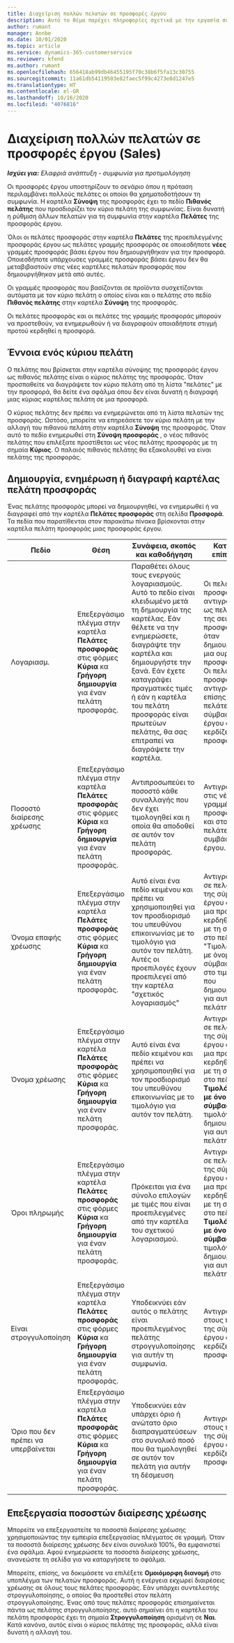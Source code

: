 ```yaml
---
title: Διαχείριση πολλών πελατών σε προσφορές έργου
description: Αυτό το θέμα παρέχει πληροφορίες σχετικά με την εργασία σε προσφορές με πολλούς πελάτες που θα χρηματοδοτήσουν το έργο. (Sales)
author: rumant
manager: Annbe
ms.date: 10/01/2020
ms.topic: article
ms.service: dynamics-365-customerservice
ms.reviewer: kfend
ms.author: rumant
ms.openlocfilehash: 656418ab99db46455195f70c38b6f5fa13c30755
ms.sourcegitcommit: 11a61db54119503e82faec5f99c4273e8d1247e5
ms.translationtype: HT
ms.contentlocale: el-GR
ms.lasthandoff: 10/16/2020
ms.locfileid: "4076816"
---
```

# <a name="managing-multiple-customers-on-project-quotes-sales"></a>Διαχείριση πολλών πελατών σε προσφορές έργου (Sales)

_**Ισχύει για:** Ελαφριά ανάπτυξη - συμφωνία για προτιμολόγηση_

Οι προσφορές έργου υποστηρίζουν το σενάριο όπου η πρόταση περιλαμβάνει πολλούς πελάτες οι οποίοι θα χρηματοδοτήσουν τη συμφωνία. Η καρτέλα **Σύνοψη** της προσφοράς έχει το πεδίο **Πιθανός πελάτης** που προσδιορίζει τον κύριο πελάτη της συμφωνίας. Είναι δυνατή η ρύθμιση άλλων πελατών για τη συμφωνία στην καρτέλα **Πελάτες** της προσφοράς έργου.

Όλοι οι πελάτες προσφοράς στην καρτέλα **Πελάτες** της προεπιλεγμένης προσφοράς έργου ως πελάτες γραμμής προσφοράς σε οποιεσδήποτε **νέες** γραμμές προσφοράς βάσει έργου που δημιουργήθηκαν για την προσφορά. Οποιεσδήποτε υπάρχουσες γραμμές προσφοράς βάσει έργου δεν θα μεταβιβαστούν στις νέες καρτέλες πελατών προσφοράς που δημιουργήθηκαν μετά από αυτές.

Οι γραμμές προσφοράς που βασίζονται σε προϊόντα συσχετίζονται αυτόματα με τον κύριο πελάτη ο οποίος είναι και ο πελάτης στο πεδίο **Πιθανός πελάτης** στην καρτέλα **Σύνοψη** της προσφοράς.

Οι πελάτες προσφοράς και οι πελάτες της γραμμής προσφοράς μπορούν να προστεθούν, να ενημερωθούν ή να διαγραφούν οποιαδήποτε στιγμή προτού κερδηθεί η προσφορά.

## <a name="concept-of-a-primary-customer"></a>Έννοια ενός κύριου πελάτη

Ο πελάτης που βρίσκεται στην καρτέλα σύνοψης της προσφοράς έργου ως πιθανός πελάτης είναι ο κύριος πελάτης της προσφοράς. Όταν προσπαθείτε να διαγράψετε τον κύριο πελάτη από τη λίστα "πελάτες" με την προσφορά, θα δείτε ένα σφάλμα όπου δεν είναι δυνατή η διαγραφή μιας κύριας καρτέλας πελάτη σε μια προσφορά.

Ο κύριος πελάτης δεν πρέπει να ενημερώνεται από τη λίστα πελατών της προσφοράς. Ωστόσο, μπορείτε να επηρεάσετε τον κύριο πελάτη με την αλλαγή του πιθανού πελάτη στην καρτέλα **Σύνοψη** της προσφοράς. Όταν αυτό το πεδίο ενημερωθεί στη **Σύνοψη προσφοράς** , ο νέος πιθανός πελάτης που επιλέξατε προστίθεται ως νέος πελάτης προσφοράς με τη σημαία **Κύριος**. Ο παλαιός πιθανός πελάτης θα εξακολουθεί να είναι πελάτης της προσφοράς.

## <a name="create-update-or-delete-a-quote-customer-record"></a>Δημιουργία, ενημέρωση ή διαγραφή καρτέλας πελάτη προσφοράς

Ένας πελάτης προσφοράς μπορεί να δημιουργηθεί, να ενημερωθεί ή να διαγραφεί από την καρτέλα **Πελάτες προσφοράς** στη σελίδα **Προσφορά**. Τα πεδία που παρατίθενται στον παρακάτω πίνακα βρίσκονται στην καρτέλα πελάτη προσφοράς μιας προσφοράς έργου.

| **Πεδίο** | **Θέση** | **Συνάφεια, σκοπός και καθοδήγηση** | **Κατάντη επίπτωση** |
| --- | --- | --- | --- |
| Λογαριασμ. | Επεξεργάσιμο πλέγμα στην καρτέλα **Πελάτες προσφοράς** στις φόρμες **Κύρια** κα **Γρήγορη δημιουργία** για έναν πελάτη προσφοράς. | Παραθέτει όλους τους ενεργούς λογαριασμούς. Αυτό το πεδίο είναι κλειδωμένο μετά τη δημιουργία της καρτέλας. Εάν θέλετε να την ενημερώσετε, διαγράψτε την καρτέλα και δημιουργήστε την ξανά. Εάν έχετε καταγράψει πραγματικές τιμές ή εάν η καρτέλα του πελάτη προσφοράς είναι πρωτεύων πελάτης, θα σας επιτραπεί να διαγράψετε την καρτέλα. | Οι πελάτες προσφοράς αντιγράφονται ως πελάτες της σειράς προσφοράς όταν δημιουργείται μια ουρά προσφοράς. Οι πελάτες προσφοράς αντιγράφονται επίσης στους πελάτες της σύμβασης έργου όταν κερδίζεται μια προσφορά. |
| Ποσοστό διαίρεσης χρέωσης | Επεξεργάσιμο πλέγμα στην καρτέλα **Πελάτες προσφοράς** στις φόρμες **Κύρια** κα **Γρήγορη δημιουργία** για έναν πελάτη προσφοράς. | Αντιπροσωπεύει το ποσοστό κάθε συναλλαγής που δεν έχει τιμολογηθεί και η οποία θα αποδοθεί σε αυτόν τον πελάτη προσφοράς. | Αντιγράφονται στις νέες γραμμές προσφοράς και στους πελάτες συμβάσεων έργου. |
| Όνομα επαφής χρέωσης | Επεξεργάσιμο πλέγμα στην καρτέλα **Πελάτες προσφοράς** στις φόρμες **Κύρια** κα **Γρήγορη δημιουργία** για έναν πελάτη προσφοράς. | Αυτό είναι ένα πεδίο κειμένου και πρέπει να χρησιμοποιηθεί για τον προσδιορισμό του υπευθύνου επικοινωνίας με το τιμολόγιο για αυτόν τον πελάτη. Αυτές οι προεπιλογές έχουν προεπιλεγεί από την καρτέλα "σχετικός λογαριασμός" | Αντιγράφεται σε πελάτες της σύμβασης έργου όταν μια προσφορά κερδηθεί και με τη σειρά στο πεδίο "Τιμολόγηση με όνομα σύμβασης" στο τιμολόγιο που δημιουργείται για αυτόν τον πελάτη. |
| Όνομα χρέωσης | Επεξεργάσιμο πλέγμα στην καρτέλα **Πελάτες προσφοράς** στις φόρμες **Κύρια** κα **Γρήγορη δημιουργία** για έναν πελάτη προσφοράς. | Αυτό είναι ένα πεδίο κειμένου και πρέπει να χρησιμοποιηθεί για τον προσδιορισμό του υπευθύνου επικοινωνίας με το τιμολόγιο για αυτόν τον πελάτη. | Αντιγράφεται σε πελάτες της σύμβασης έργου όταν μια προσφορά κερδηθεί και με τη σειρά στο πεδίο **Τιμολόγηση με όνομα σύμβασης** στο τιμολόγιο που δημιουργείται για αυτόν τον πελάτη. |
| Όροι πληρωμής | Επεξεργάσιμο πλέγμα στην καρτέλα **Πελάτες προσφοράς** στις φόρμες **Κύρια** κα **Γρήγορη δημιουργία** για έναν πελάτη προσφοράς. | Πρόκειται για ένα σύνολο επιλογών με τιμές που είναι προεπιλεγμένες από την καρτέλα του σχετικού λογαριασμού. | Αντιγράφεται σε πελάτες της σύμβασης έργου όταν μια προσφορά κερδηθεί και με τη σειρά στο πεδίο **Τιμολόγηση με όνομα σύμβασης** στο τιμολόγιο που δημιουργείται για αυτόν τον πελάτη. |
| Είναι στρογγυλοποίηση | Επεξεργάσιμο πλέγμα στην καρτέλα **Πελάτες προσφοράς** στις φόρμες **Κύρια** κα **Γρήγορη δημιουργία** για έναν πελάτη προσφοράς. | Υποδεικνύει εάν αυτός ο πελάτης είναι προεπιλεγμένος πελάτης στρογγυλοποίησης για αυτήν τη συμφωνία. | Αντιγράφονται στους πελάτες της σύμβασης έργου όταν κερδίζεται μια προσφορά. |
| Όριο που δεν πρέπει να υπερβαίνεται | Επεξεργάσιμο πλέγμα στην καρτέλα **Πελάτες προσφοράς** στις φόρμες **Κύρια** κα **Γρήγορη δημιουργία** για έναν πελάτη προσφοράς. | Υποδεικνύει εάν υπάρχει όριο ή ανώτατο όριο διαπραγματεύσεων στο συνολικό ποσό που θα τιμολογηθεί σε αυτόν τον πελάτη για αυτήν τη δέσμευση | Αντιγράφονται στους πελάτες της σύμβασης έργου όταν κερδίζεται μια προσφορά. |

## <a name="editing-billing-split-percentages"></a>Επεξεργασία ποσοστών διαίρεσης χρέωσης

Μπορείτε να επεξεργαστείτε τα ποσοστά διαίρεσης χρέωσης χρησιμοποιώντας την εμπειρία επεξεργασίας πλέγματος σε γραμμή. Όταν τα ποσοστά διαίρεσης χρέωσης δεν είναι συνολικά 100%, θα εμφανιστεί ένα σφάλμα. Αφού ενημερώσετε τα ποσοστά διαίρεσης χρέωσης, ανανεώστε τη σελίδα για να καταργήσετε το σφάλμα.

Μπορείτε, επίσης, να δοκιμάσετε να επιλέξετε **Ομοιόμορφη διανομή** στο υποπλέγμα των πελατών προσφοράς. Αυτή η ενέργεια εκχωρεί διαιρέσεις χρέωσης σε όλους τους πελάτες προσφοράς. Εάν υπάρχει συντελεστής στρογγυλοποίησης, ο οποίος θα προστεθεί στον πελάτη στρογγυλοποίησης. Ένας από τους πελάτες προσφοράς επισημαίνεται πάντα ως πελάτης στρογγυλοποίησης. αυτό σημαίνει ότι η καρτέλα του πελάτη προσφοράς έχει τη σημαία **Στρογγυλοποίηση** ορισμένη σε **Ναι**. Κατά κανόνα, αυτός είναι ο κύριος πελάτης της προσφοράς, αλλά είναι δυνατή η αλλαγή του.
